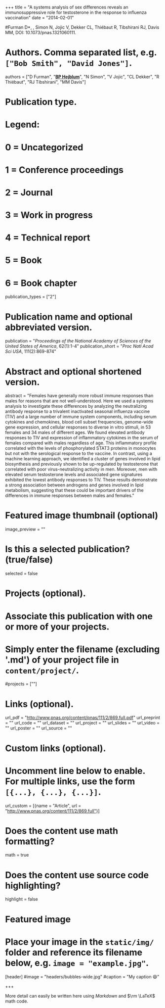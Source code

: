 +++
title = "A systems analysis of sex differences reveals an immunosuppressive role for testosterone in the response to influenza vaccination"
date = "2014-02-01"

#Furman D*, , Simon N, Jojic V, Dekker CL, Thiébaut R, Tibshirani RJ, Davis MM, DOI: 10.1073/pnas.1321060111.
# Authors. Comma separated list, e.g. `["Bob Smith", "David Jones"]`.
authors = ["D Furman", "<u>**BP Hejblum**</u>", "N Simon", "V Jojic", "CL Dekker", "R Thiébaut", "RJ Tibshirani", "MM Davis"]

# Publication type.
# Legend:
# 0 = Uncategorized
# 1 = Conference proceedings
# 2 = Journal
# 3 = Work in progress
# 4 = Technical report
# 5 = Book
# 6 = Book chapter
publication_types = ["2"]

# Publication name and optional abbreviated version.
publication = "*Proceedings of the National Academy of Sciences of the United States of America*, 62(1):1-4"
publication_short = "*Proc Natl Acad Sci USA*, 111(2):869-874"

# Abstract and optional shortened version.
abstract = "Females have generally more robust immune responses than males for reasons that are not well-understood. Here we used a systems analysis to investigate these differences by analyzing the neutralizing antibody response to a trivalent inactivated seasonal influenza vaccine (TIV) and a large number of immune system components, including serum cytokines and chemokines, blood cell subset frequencies, genome-wide gene expression, and cellular responses to diverse in vitro stimuli, in 53 females and 34 males of different ages. We found elevated antibody responses to TIV and expression of inflammatory cytokines in the serum of females compared with males regardless of age. This inflammatory profile correlated with the levels of phosphorylated STAT3 proteins in monocytes but not with the serological response to the vaccine. In contrast, using a machine learning approach, we identified a cluster of genes involved in lipid biosynthesis and previously shown to be up-regulated by testosterone that correlated with poor virus-neutralizing activity in men. Moreover, men with elevated serum testosterone levels and associated gene signatures exhibited the lowest antibody responses to TIV. These results demonstrate a strong association between androgens and genes involved in lipid metabolism, suggesting that these could be important drivers of the differences in immune responses between males and females."

# Featured image thumbnail (optional)
image_preview = ""

# Is this a selected publication? (true/false)
selected = false

# Projects (optional).
#   Associate this publication with one or more of your projects.
#   Simply enter the filename (excluding '.md') of your project file in `content/project/`.
#projects = [""]

# Links (optional).
url_pdf = "http://www.pnas.org/content/pnas/111/2/869.full.pdf"
url_preprint = ""
url_code = ""
url_dataset = ""
url_project = ""
url_slides = ""
url_video = ""
url_poster = ""
url_source = ""

# Custom links (optional).
#   Uncomment line below to enable. For multiple links, use the form `[{...}, {...}, {...}]`.
url_custom = [{name = "Article", url = "http://www.pnas.org/content/111/2/869.full"}]

# Does the content use math formatting?
math = true

# Does the content use source code highlighting?
highlight = false

# Featured image
# Place your image in the `static/img/` folder and reference its filename below, e.g. `image = "example.jpg"`.
[header]
#image = "headers/bubbles-wide.jpg"
#caption = "My caption :smile:"

+++

More detail can easily be written here using *Markdown* and $\rm \LaTeX$ math code.
